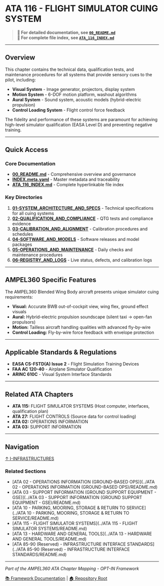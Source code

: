 # ATA 116 - FLIGHT SIMULATOR CUING SYSTEM

> **📖 For detailed documentation, see [`00_README.md`](00_README.md)**  
> **📑 For complete file index, see [`ATA_116_INDEX.md`](ATA_116_INDEX.md)**

---

## Overview

This chapter contains the technical data, qualification tests, and maintenance procedures for all systems that provide sensory cues to the pilot, including:

- **Visual System** - Image generator, projectors, display system
- **Motion System** - 6-DOF motion platform, washout algorithms
- **Aural System** - Sound system, acoustic models (hybrid-electric propulsion)
- **Control Loading System** - Flight control force feedback

The fidelity and performance of these systems are paramount for achieving high-level simulator qualification (EASA Level D) and preventing negative training.

---

## Quick Access

### Core Documentation
- **[00_README.md](00_README.md)** - Comprehensive overview and governance
- **[INDEX.meta.yaml](INDEX.meta.yaml)** - Master metadata and traceability
- **[ATA_116_INDEX.md](ATA_116_INDEX.md)** - Complete hyperlinkable file index

### Key Directories
1. **[01-SYSTEM_ARCHITECTURE_AND_SPECS](01-SYSTEM_ARCHITECTURE_AND_SPECS/)** - Technical specifications for all cuing systems
2. **[02-QUALIFICATION_AND_COMPLIANCE](02-QUALIFICATION_AND_COMPLIANCE/)** - QTG tests and compliance evidence
3. **[03-CALIBRATION_AND_ALIGNMENT](03-CALIBRATION_AND_ALIGNMENT/)** - Calibration procedures and schedules
4. **[04-SOFTWARE_AND_MODELS](04-SOFTWARE_AND_MODELS/)** - Software releases and model packages
5. **[05-OPERATIONS_AND_MAINTENANCE](05-OPERATIONS_AND_MAINTENANCE/)** - Daily checks and maintenance procedures
6. **[06-REGISTRY_AND_LOGS](06-REGISTRY_AND_LOGS/)** - Live status, defects, and calibration logs

---

## AMPEL360 Specific Features

The AMPEL360 Blended Wing Body aircraft presents unique simulator cuing requirements:

- **Visual:** Accurate BWB out-of-cockpit view, wing flex, ground effect visuals
- **Aural:** Hybrid-electric propulsion soundscape (silent taxi → open-fan propulsors)
- **Motion:** Tailless aircraft handling qualities with advanced fly-by-wire
- **Control Loading:** Fly-by-wire force feedback with envelope protection

---

## Applicable Standards & Regulations

- **EASA CS-FSTD(A) Issue 2** - Flight Simulation Training Devices
- **FAA AC 120-40** - Airplane Simulator Qualification
- **ARINC 610C** - Visual System Interface Standards

---

## Related ATA Chapters

- **ATA 115:** FLIGHT SIMULATOR SYSTEMS (Host computer, interfaces, qualification plan)
- **ATA 27:** FLIGHT CONTROLS (Source data for control loading)
- **ATA 02:** OPERATIONS INFORMATION
- **ATA 03:** SUPPORT INFORMATION

---

## Navigation

[↑ I-INFRASTRUCTURES](../README.md)

### Related Sections

- [ATA 02 - OPERATIONS INFORMATION (GROUND-BASED OPS)](../ATA 02 - OPERATIONS INFORMATION (GROUND-BASED OPS)/README.md)
- [ATA 03 - SUPPORT INFORMATION (GROUND SUPPORT EQUIPMENT - GSE)](../ATA 03 - SUPPORT INFORMATION (GROUND SUPPORT EQUIPMENT - GSE)/README.md)
- [ATA 10 - PARKING, MOORING, STORAGE & RETURN TO SERVICE](../ATA 10 - PARKING, MOORING, STORAGE & RETURN TO SERVICE/README.md)
- [ATA 115 - FLIGHT SIMULATOR SYSTEMS](../ATA 115 - FLIGHT SIMULATOR SYSTEMS/README.md)
- [ATA 13 - HARDWARE AND GENERAL TOOLS](../ATA 13 - HARDWARE AND GENERAL TOOLS/README.md)
- [ATA 85-90 (Reserved) - INFRASTRUCTURE INTERFACE STANDARDS](../ATA 85-90 (Reserved) - INFRASTRUCTURE INTERFACE STANDARDS/README.md)

---

*Part of the AMPEL360 ATA Chapter Mapping - OPT-IN Framework*

[📚 Framework Documentation](../../README.md) | [🏠 Repository Root](../../../README.md)
